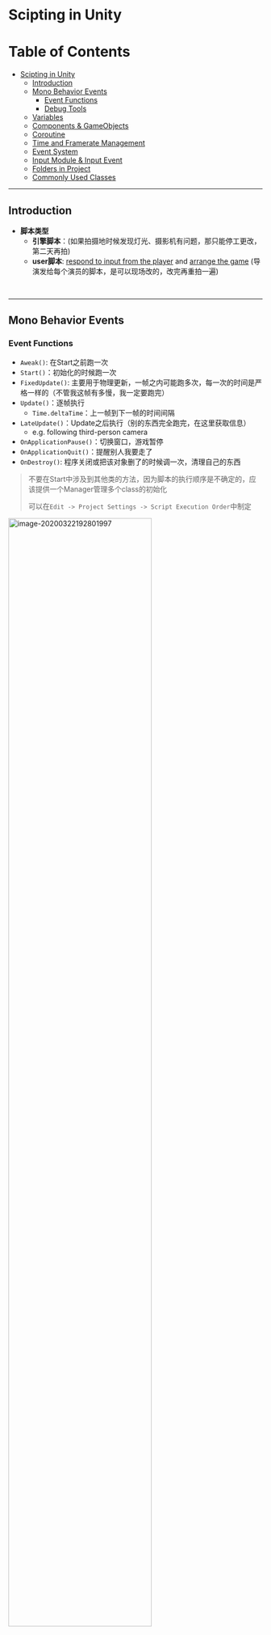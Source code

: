 # Scipting in Unity

Table of Contents
=================

   * [Scipting in Unity](#scipting-in-unity)
      * [Introduction](#introduction)
      * [Mono Behavior Events](#mono-behavior-events)
         * [Event Functions](#event-functions)
         * [Debug Tools](#debug-tools)
      * [Variables](#variables)
      * [Components &amp; GameObjects](#components--gameobjects)
      * [Coroutine](#coroutine)
      * [Time and Framerate Management](#time-and-framerate-management)
      * [Event System](#event-system)
      * [Input Module &amp; Input Event](#input-module--input-event)
      * [Folders in Project](#folders-in-project)
      * [Commonly Used Classes](#commonly-used-classes)

------

## Introduction

- **脚本类型**
  - **引擎脚本**：(如果拍摄地时候发现灯光、摄影机有问题，那只能停工更改，第二天再拍)
  - **user脚本**: <u>respond to input from the player</u> and <u>arrange the game</u> (导演发给每个演员的脚本，是可以现场改的，改完再重拍一遍)



<br />

------

## Mono Behavior Events

### Event Functions

- `Aweak()`: 在Start之前跑一次
- `Start()`：初始化的时候跑一次
- `FixedUpdate()`: 主要用于物理更新，一帧之内可能跑多次，每一次的时间是严格一样的（不管我这帧有多慢，我一定要跑完）
- `Update()`：逐帧执行
  - `Time.deltaTime`：上一帧到下一帧的时间间隔
- `LateUpdate()`：Update之后执行（别的东西完全跑完，在这里获取信息）
  - e.g. following third-person camera
- `OnApplicationPause()`：切换窗口，游戏暂停
- `OnApplicationQuit()`：提醒别人我要走了
- `OnDestroy()`: 程序关闭或把该对象删了的时候调一次，清理自己的东西

> 不要在Start中涉及到其他类的方法，因为脚本的执行顺序是不确定的，应该提供一个Manager管理多个class的初始化
>
> 可以在`Edit -> Project Settings -> Script Execution Order`中制定

<img src="README.assets/image-20200322192801997.png" alt="image-20200322192801997" width="75%;" />



> 【物理帧 和 逻辑帧】
>
> Update可能会让子弹穿掩体，前一个deltatime算位置还在掩体外，下一个deltatime计算位置就穿过去了
>
> 限制maxUpdateTime可以防止由于物理帧造成对游戏性能瓶颈的影响



### Debug Tools

- **Immediate Mode GUI system(IMGUI)**

  - `OnGUI()`

  <img src="README.assets/image-20200323144357089.png" alt="image-20200323144357089" width="50%;" />

- **Gizmos**: graphics associated with GameObjects

  - Light Gizmos, Transform Gizmos, Camera Gizmos, etc.

  - `	OnDrawGizmos()`: 在最终的Game窗口不会显示

    

  <img src="README.assets/image-20200323145028363.png" alt="image-20200323145028363" width="50%;" />



<br />

------

## Variables

- **Serialization**

  - public or [SerializeField]

    ```c#
    [System.Serializable]
    public class MyClass {}		//用户自定义的类
    
    [SerializeField]
    private float time = 0;		//private字段
    ```

  - not static

  - not const

  - not readonly
  
  <img src="README.assets/image-20200322184550398.png" alt="image-20200322184550398" width="40%;" />

<br />

------

## Components & GameObjects

- **Accessing | 获取(寻找)**
  
  - `GetComponent<T>()`
  
    - `GetComponentInParent<>()`
    - `GetComponentInChildern<>()`
  
    ```c#
    muzzle.GetComponent<Rigidbody>().velocity = new Vector3(10.0f, 0.0f, 0.0f);
    ```
  
  - Finding child GameObject
  
    ```c#
    foreach (Transform t in transform)
    {
      Debug.Log(t.gameObject.name);
    }
    ```
  
  - Accessing by name：效率低，难维护，Start中可以用，Update别用
  
    - `transform.Find("something")`
    - `GameObject.Find("xx")`
    - `GameObject.FindWithTag("yy")`
  
  - find object
    
    - transform.find找不到父亲的
  
- **Creating**

  - `Instantiate()`： copy a existing GameObject
  - `new GameObject()`：add a empty GameObject in the scene
  - `AddComponent<Rigidbody>()`

- **Destroy**
  - `Destroy(this)`是把脚本干掉
  - 应该是`Destroy(gameObject)`



<br />

------

## Coroutine

a function that has the ability to pause execution and return control to Unity, but then to continue at a defined point

- call 一个函数，它都是在一帧中完成的

  > ```c#
  > private void Accelerate(Rigidbody rigidbody, Vector3 speed){
  >   for (int i=0; i< 20; ++i){
  >     rigidbody.velocity += speed;
  >   }
  > }
  > ```
  >
  > 希望让子弹一点点的加速，这个函数会在一帧中跑完，瞬间加速到很高

  

- **yield return**

  - `Null`: coroutine will continue after all Update functions have been called on the next frame
  - `WaitForSeconds(int)`
  - `WaitForFixedUpdate`: continue after all FixedUpdate has been called on all scripts
  - `WaitUnitl/WaitWHile(Func<bool>)`: continue after the supplied delegate evaluates to true/false
  - `WWW`: wait for a http response

- **stop coroutine**

  - `StopAllCoroutines()`
  - `StopCoroutine(xxx)`

- **应用**：新手指导

- **原理**

  - pausing is not a Unity invention, but a language feature of C#
  - `StartCoroutine`必须用在MonoBehavior class内部：MonoBehavior负责记录corountine
  - 并不是多线程，如果不写yield，主线程就卡住了

<br />

------

## Time and Framerate Management

- 平滑的移动要乘`Time.deltaTime`

- how long is a frame?

  - `Window -> Analysis -> Profild`

    <img src="README.assets/image-20200323183533362.png" alt="image-20200323183533362" width="50%;" />

  - length of frame is a arbitrary value, depending on CPU/GPU/IO...

- **Time**

  - `Time.deltaTime`: how long this completion time in seconds since the last frame
  - `Time.fixedDeltaTime`: how long does the Physics calculation take(可以自己设定的`Project Settings -> Time`)
  - `Time.timeScale`: change the of the speed at which the game is playing



<br />

------

## Event System

- define targets of custom messages and to send messages to GameObjects

```c#
public class EventTarget : MonoBehaviour, ICustomMessageTarget {
  public void doSomething(string message){
    Debug.Log("do something " + mewwage);
  }
}

ExecuteEvents.Execute<ICustomMessageTarget>(
	target,
  null,
  (x,y) => x.doSomething("my message");
);
```

<br />

------

## Input Module & Input Event

receive user input, translate it to events and then send them to controls in the game

```c#
using UnityEngine.EventSystems;

public class xxx : MonoBehaviour, IPointerClickHandler
{
    public void OnPointerClick(PointerEventData eventData)
    {
        Debug.Log("click!");
    }
}
```

- **Components**
  - `Standalone Input Module`
  - `Physics Raycaster`(禁用camera)

<br />

------

## Folders in Project

- **Assets**: 最重要
  - APIs using string paths to reference asset都是从这个文件夹中定位的
- **Resources**：load Assets on-demand from a script instead of creating instances of them in a scene
  - `Resources.Load` to load them
- **Editor**
  - Scripts in this are treated as Editor scripts rather than runtime scripts
- **Gizmos**: add graphics to the Scene view
  - custom icons
- **Plugins**: add plug-ins (e.g. DLLs written in C/C++)

<br />

------

## Commonly Used Classes

- **Basic**
  - Mathf, Math classes
  - Vector3, Vector2, Quaternion
- **Transform**
- **Rigidbody**: basic component of physics system
- **Input**: give access to device input
  - `Edit -> Project Settings -> Input`可以设置键盘，手柄等的键位（但注意只能是提前设定好，不能是runtime）、
- **Resources**: load assets in-demand <u>from disk</u>
  - `Resources.LoadAsync`
  - `Resources.Load<T>`: loading a prefab, directly access its component
- **Scene Management**
  - `File -> Build Setting`
  - `SceneManager.LoadScene`
    - Single: remove the old scene
    - Additive: keep the old one
  - `Object.DontDestroyOnLoad`: when a scene is removed, all GameObjects in it will be destroyed, using this can keep forever
- **Application**: access to application run-time data, related to OS
  - `Application.Quit()`
  - `Application.streamingAssetPath`: streaming assets folder path